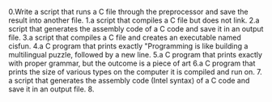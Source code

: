 0.Write a script that runs a C file through the preprocessor and save the result into another file.
1.a script that compiles a C file but does not link.
2.a script that generates the assembly code of a C code and save it in an output file.
3.a script that compiles a C file and creates an executable named cisfun.
4.a C program that prints exactly "Programming is like building a multilingual puzzle, followed by a new line.
5.a C program that prints exactly with proper grammar, but the outcome is a piece of art
6.a C program that prints the size of various types on the computer it is compiled and run on.
7. a script that generates the assembly code (Intel syntax) of a C code and save it in an output file.
8.